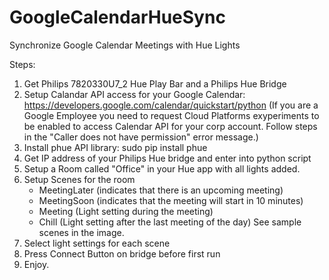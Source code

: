 # GoogleCalendarHueSync
Synchronize Google Calendar Meetings with Hue Lights

Steps:
1. Get Philips 7820330U7_2 Hue Play Bar and a Philips Hue Bridge
2. Setup Calandar API access for your Google Calendar: https://developers.google.com/calendar/quickstart/python
(If you are a Google Employee you need to request Cloud Platforms exyperiments to be enabled to access Calendar API for your corp account. Follow steps in the "Caller does not have permission" error message.)
3. Install phue API library: sudo pip install phue
4. Get IP address of your Philips Hue bridge and enter into python script
5. Setup a Room called "Office" in your Hue app with all lights added.
6. Setup Scenes for the room
    - MeetingLater (indicates that there is an upcoming meeting)
    - MeetingSoon (indicates that the meeting will start in 10 minutes)
    - Meeting (Light setting during the meeting)
    - Chill (Light setting after the last meeting of the day)
    See sample scenes in the image. 
7. Select light settings for each scene
8. Press Connect Button on bridge before first run
9. Enjoy.
